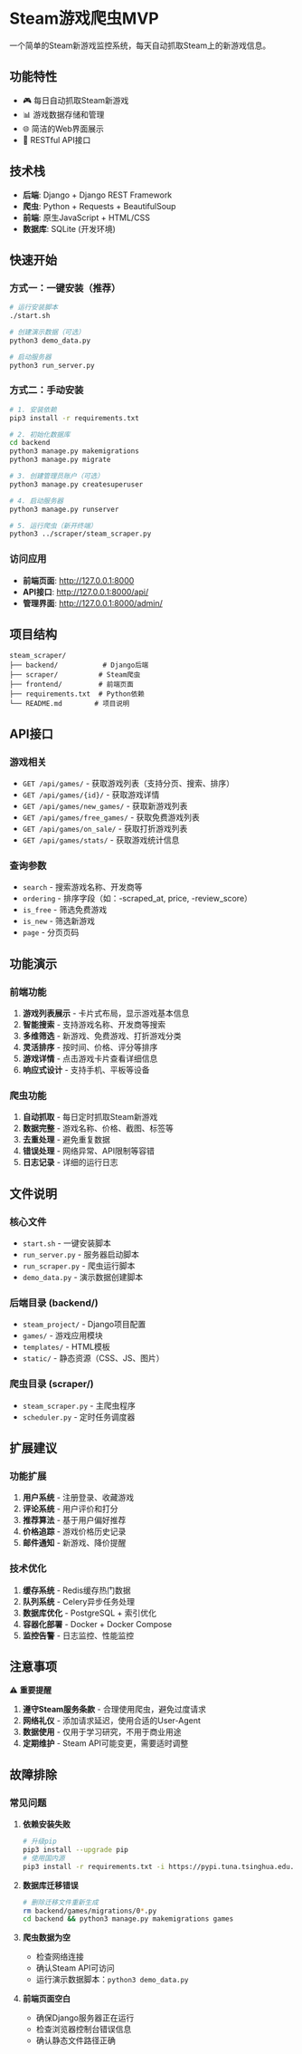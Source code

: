 # Steam游戏爬虫MVP

一个简单的Steam新游戏监控系统，每天自动抓取Steam上的新游戏信息。

## 功能特性

- 🎮 每日自动抓取Steam新游戏
- 📊 游戏数据存储和管理
- 🌐 简洁的Web界面展示
- 🔄 RESTful API接口

## 技术栈

- **后端**: Django + Django REST Framework
- **爬虫**: Python + Requests + BeautifulSoup
- **前端**: 原生JavaScript + HTML/CSS
- **数据库**: SQLite (开发环境)

## 快速开始

### 方式一：一键安装（推荐）
```bash
# 运行安装脚本
./start.sh

# 创建演示数据（可选）
python3 demo_data.py

# 启动服务器
python3 run_server.py
```

### 方式二：手动安装
```bash
# 1. 安装依赖
pip3 install -r requirements.txt

# 2. 初始化数据库
cd backend
python3 manage.py makemigrations
python3 manage.py migrate

# 3. 创建管理员账户（可选）
python3 manage.py createsuperuser

# 4. 启动服务器
python3 manage.py runserver

# 5. 运行爬虫（新开终端）
python3 ../scraper/steam_scraper.py
```

### 访问应用
- **前端页面**: http://127.0.0.1:8000
- **API接口**: http://127.0.0.1:8000/api/
- **管理界面**: http://127.0.0.1:8000/admin/

## 项目结构

```
steam_scraper/
├── backend/           # Django后端
├── scraper/          # Steam爬虫
├── frontend/         # 前端页面
├── requirements.txt  # Python依赖
└── README.md        # 项目说明
```

## API接口

### 游戏相关
- `GET /api/games/` - 获取游戏列表（支持分页、搜索、排序）
- `GET /api/games/{id}/` - 获取游戏详情
- `GET /api/games/new_games/` - 获取新游戏列表
- `GET /api/games/free_games/` - 获取免费游戏列表
- `GET /api/games/on_sale/` - 获取打折游戏列表
- `GET /api/games/stats/` - 获取游戏统计信息

### 查询参数
- `search` - 搜索游戏名称、开发商等
- `ordering` - 排序字段（如：-scraped_at, price, -review_score）
- `is_free` - 筛选免费游戏
- `is_new` - 筛选新游戏
- `page` - 分页页码

## 功能演示

### 前端功能
1. **游戏列表展示** - 卡片式布局，显示游戏基本信息
2. **智能搜索** - 支持游戏名称、开发商等搜索
3. **多维筛选** - 新游戏、免费游戏、打折游戏分类
4. **灵活排序** - 按时间、价格、评分等排序
5. **游戏详情** - 点击游戏卡片查看详细信息
6. **响应式设计** - 支持手机、平板等设备

### 爬虫功能
1. **自动抓取** - 每日定时抓取Steam新游戏
2. **数据完整** - 游戏名称、价格、截图、标签等
3. **去重处理** - 避免重复数据
4. **错误处理** - 网络异常、API限制等容错
5. **日志记录** - 详细的运行日志

## 文件说明

### 核心文件
- `start.sh` - 一键安装脚本
- `run_server.py` - 服务器启动脚本
- `run_scraper.py` - 爬虫运行脚本
- `demo_data.py` - 演示数据创建脚本

### 后端目录 (backend/)
- `steam_project/` - Django项目配置
- `games/` - 游戏应用模块
- `templates/` - HTML模板
- `static/` - 静态资源（CSS、JS、图片）

### 爬虫目录 (scraper/)
- `steam_scraper.py` - 主爬虫程序
- `scheduler.py` - 定时任务调度器

## 扩展建议

### 功能扩展
1. **用户系统** - 注册登录、收藏游戏
2. **评论系统** - 用户评价和打分
3. **推荐算法** - 基于用户偏好推荐
4. **价格追踪** - 游戏价格历史记录
5. **邮件通知** - 新游戏、降价提醒

### 技术优化
1. **缓存系统** - Redis缓存热门数据
2. **队列系统** - Celery异步任务处理
3. **数据库优化** - PostgreSQL + 索引优化
4. **容器化部署** - Docker + Docker Compose
5. **监控告警** - 日志监控、性能监控

## 注意事项

⚠️ **重要提醒**
1. **遵守Steam服务条款** - 合理使用爬虫，避免过度请求
2. **网络礼仪** - 添加请求延迟，使用合适的User-Agent
3. **数据使用** - 仅用于学习研究，不用于商业用途
4. **定期维护** - Steam API可能变更，需要适时调整

## 故障排除

### 常见问题
1. **依赖安装失败**
   ```bash
   # 升级pip
   pip3 install --upgrade pip
   # 使用国内源
   pip3 install -r requirements.txt -i https://pypi.tuna.tsinghua.edu.cn/simple/
   ```

2. **数据库迁移错误**
   ```bash
   # 删除迁移文件重新生成
   rm backend/games/migrations/0*.py
   cd backend && python3 manage.py makemigrations games
   ```

3. **爬虫数据为空**
   - 检查网络连接
   - 确认Steam API可访问
   - 运行演示数据脚本：`python3 demo_data.py`

4. **前端页面空白**
   - 确保Django服务器正在运行
   - 检查浏览器控制台错误信息
   - 确认静态文件路径正确 